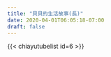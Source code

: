 ```yaml
---
title: "貝貝的生活故事(長)"
date: 2020-04-01T06:05:18-07:00
draft: false
---
```

{{< chiayutubelist id=6 >}}

